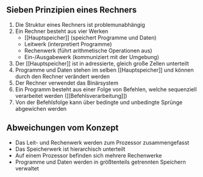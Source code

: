 ## Sieben Prinzipien eines Rechners
1. Die Struktur eines Rechners ist problemunabhängig
2. Ein Rechner besteht aus vier Werken
	- [[Hauptspeicher]] (speichert Programme und Daten)
	- Leitwerk (interpretiert Programme)
	- Rechenwerk (führt arithmetische Operationen aus)
	- Ein-/Ausgabewerk (kommuniziert mit der Umgebung)
3. Der [[Hauptspeicher]] ist in adressierte, gleich große Zellen unterteilt
4. Programme und Daten stehen im selben [[Hauptspeicher]] und können durch den Rechner verändert werden
5. Der Rechner verwendet das Binärsystem
6. Ein Programm besteht aus einer Folge von Befehlen, welche sequenziell verarbeitet werden ([[Befehlsverarbeitung]])
7. Von der Befehlsfolge kann über bedingte und unbedingte Sprünge abgewichen werden

## Abweichungen vom Konzept
- Das Leit- und Rechenwerk werden zum Prozessor zusammengefasst
- Das Speicherwerk ist hierarchisch unterteilt
- Auf einem Prozessor befinden sich mehrere Rechenwerke
- Programme und Daten werden in größtenteils getrennten Speichern verwaltet